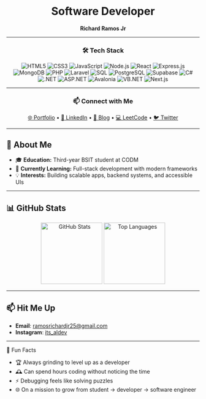 <div align="center">
  
# Software Developer 
**Richard Ramos Jr**

---

### 🛠️ Tech Stack
![HTML5](https://img.shields.io/badge/HTML5-E34F26?style=for-the-badge&logo=html5&logoColor=white)
![CSS3](https://img.shields.io/badge/CSS3-1572B6?style=for-the-badge&logo=css3&logoColor=white)
![JavaScript](https://img.shields.io/badge/JavaScript-F7DF1E?style=for-the-badge&logo=javascript&logoColor=black)
![Node.js](https://img.shields.io/badge/Node.js-339933?style=for-the-badge&logo=node.js&logoColor=white)
![React](https://img.shields.io/badge/React-61DAFB?style=for-the-badge&logo=react&logoColor=black)
![Express.js](https://img.shields.io/badge/Express.js-000000?style=for-the-badge&logo=express&logoColor=white)
![MongoDB](https://img.shields.io/badge/MongoDB-47A248?style=for-the-badge&logo=mongodb&logoColor=white)
![PHP](https://img.shields.io/badge/PHP-777BB4?style=for-the-badge&logo=php&logoColor=white)
![Laravel](https://img.shields.io/badge/Laravel-FF2D20?style=for-the-badge&logo=laravel&logoColor=white)
![SQL](https://img.shields.io/badge/SQL-003B57?style=for-the-badge&logo=database&logoColor=white)
![PostgreSQL](https://img.shields.io/badge/PostgreSQL-336791?style=for-the-badge&logo=postgresql&logoColor=white)
![Supabase](https://img.shields.io/badge/Supabase-3ECF8E?style=for-the-badge&logo=supabase&logoColor=white)
![C#](https://img.shields.io/badge/C%23-239120?style=for-the-badge&logo=c-sharp&logoColor=white)
![.NET](https://img.shields.io/badge/.NET-512BD4?style=for-the-badge&logo=dotnet&logoColor=white)
![ASP.NET](https://img.shields.io/badge/ASP.NET-5C2D91?style=for-the-badge&logo=dotnet&logoColor=white)
![Avalonia](https://img.shields.io/badge/Avalonia-8A2BE2?style=for-the-badge&logo=avalonia&logoColor=white)
![VB.NET](https://img.shields.io/badge/VB.NET-68217A?style=for-the-badge&logo=.net&logoColor=white)
![Next.js](https://img.shields.io/badge/Next.js-000000?style=for-the-badge&logo=nextdotjs&logoColor=white)

---

### 📫 Connect with Me
[🌐 Portfolio](#) • 
[💼 LinkedIn](#) • 
[📝 Blog](#) • 
[💻 LeetCode](#) • 
[🐦 Twitter](#)

</div>

---

## 🌟 About Me
- 🎓 **Education:** Third-year BSIT student at CODM  
- 🌱 **Currently Learning:** Full-stack development with modern frameworks  
- 💡 **Interests:** Building scalable apps, backend systems, and accessible UIs  

---

## 📊 GitHub Stats
<p align="center"> 
  <img src="https://github-readme-stats.vercel.app/api?username=rchrdrmsjr&show_icons=true&theme=radical" alt="GitHub Stats" height="160" /> 
  <img src="https://github-readme-stats.vercel.app/api/top-langs/?username=rchrdrmsjr&layout=compact&theme=radical" alt="Top Languages" height="160" /> 
</p>

---

## 📫 Hit Me Up  
- **Email**: ramosrichardjr25@gmail.com  
- **Instagram**: [its_aldev](https://www.instagram.com/its_aldev?igsh=Zzd1dnVuNzgyZDNh)  

---

🌟 Fun Facts  
- 🏆 Always grinding to level up as a developer  
- 🕰️ Can spend hours coding without noticing the time  
- ⚡ Debugging feels like solving puzzles  
- 🌐 On a mission to grow from student → developer → software engineer  

